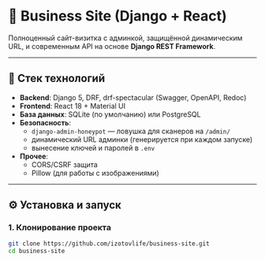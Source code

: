 # 🚀 Business Site (Django + React)

Полноценный сайт-визитка с админкой, защищённой динамическим URL, и современным API на основе **Django REST Framework**.

---

## 🔧 Стек технологий
- **Backend**: Django 5, DRF, drf-spectacular (Swagger, OpenAPI, Redoc)
- **Frontend**: React 18 + Material UI
- **База данных**: SQLite (по умолчанию) или PostgreSQL
- **Безопасность**:
  - `django-admin-honeypot` — ловушка для сканеров на `/admin/`
  - динамический URL админки (генерируется при каждом запуске)
  - вынесение ключей и паролей в `.env`
- **Прочее**:
  - CORS/CSRF защита
  - Pillow (для работы с изображениями)

---

## ⚙️ Установка и запуск

### 1. Клонирование проекта
```bash
git clone https://github.com/izotovlife/business-site.git
cd business-site
